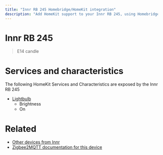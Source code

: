```yaml
---
title: "Innr RB 245 Homebridge/HomeKit integration"
description: "Add HomeKit support to your Innr RB 245, using Homebridge, Zigbee2MQTT and homebridge-z2m."
---
```

<!---
This file has been GENERATED using src/docgen/docgen.ts
DO NOT EDIT THIS FILE MANUALLY!
-->
# Innr RB 245
> E14 candle


# Services and characteristics
The following HomeKit Services and Characteristics are exposed by
the Innr RB 245

* [Lightbulb](../../light.md)
  * Brightness
  * On


# Related
* [Other devices from Innr](../index.md#innr)
* [Zigbee2MQTT documentation for this device](https://www.zigbee2mqtt.io/devices/RB_245.html)